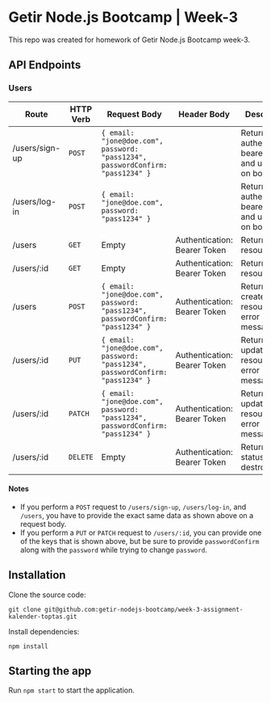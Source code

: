 # Getir Node.js Bootcamp | Week-3

This repo was created for homework of Getir Node.js Bootcamp week-3.

## API Endpoints

### Users

| Route | HTTP Verb | Request Body | Header Body | Description |
| --- | --- | --- | --- | --- |
| /users/sign-up | `POST` | `{ email: "jone@doe.com", password: "pass1234", passwordConfirm: "pass1234" }` |  | Returns authentication bearer token and user data on body |
| /users/log-in | `POST` | `{ email: "jone@doe.com", password: "pass1234" }` |  | Returns authentication bearer token and user data on body |
| /users | `GET` | Empty | Authentication: Bearer Token | Returns resource |
| /users/:id | `GET` | Empty | Authentication: Bearer Token | Returns resource |
| /users | `POST` | `{ email: "jone@doe.com", password: "pass1234", passwordConfirm: "pass1234" }`  | Authentication: Bearer Token | Returns created resource or error message |`
| /users/:id | `PUT` | `{ email: "jone@doe.com", password: "pass1234", passwordConfirm: "pass1234" }` | Authentication: Bearer Token | Returns updated resource or error message |`
| /users/:id | `PATCH` | `{ email: "jone@doe.com", password: "pass1234", passwordConfirm: "pass1234" }` | Authentication: Bearer Token | Returns updated resource or error message |`
| /users/:id | `DELETE` | Empty | Authentication: Bearer Token | Returns status of destroying |`

#### Notes

- If you perform a `POST` request to `/users/sign-up`, `/users/log-in`, and `/users`, you have to provide the exact same data as shown above on a request body.
- If you perform a `PUT` or `PATCH` request to `/users/:id`, you can provide one of the keys that is shown above, but be sure to provide `passwordConfirm` along with the `password` while trying to change `password`.

## Installation

Clone the source code:

    git clone git@github.com:getir-nodejs-bootcamp/week-3-assignment-kalender-toptas.git

Install dependencies:

    npm install

## Starting the app

Run `npm start` to start the application.
